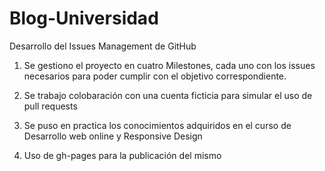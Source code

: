 # Blog-Universidad

Desarrollo del Issues Management de GitHub

  1. Se gestiono el proyecto en cuatro Milestones, cada uno con los issues necesarios para poder cumplir con el objetivo correspondiente.

  2. Se trabajo colobaración con una cuenta ficticia para simular el uso de pull requests

  4. Se puso en practica los conocimientos adquiridos en el curso de Desarrollo web online y Responsive Design
  
  3. Uso de gh-pages para la publicación del mismo
  
  

